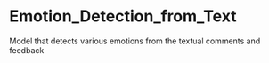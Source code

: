 # Emotion_Detection_from_Text
Model that detects various emotions from the textual comments and feedback 
